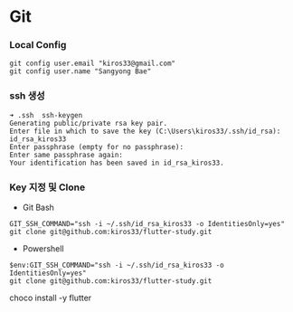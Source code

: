# Git

### Local Config
```
git config user.email "kiros33@gmail.com"
git config user.name "Sangyong Bae"
```

### ssh 생성
```
➜ .ssh  ssh-keygen
Generating public/private rsa key pair.
Enter file in which to save the key (C:\Users\kiros33/.ssh/id_rsa): id_rsa_kiros33
Enter passphrase (empty for no passphrase):
Enter same passphrase again:
Your identification has been saved in id_rsa_kiros33.
```

### Key 지정 및 Clone
* Git Bash
```
GIT_SSH_COMMAND="ssh -i ~/.ssh/id_rsa_kiros33 -o IdentitiesOnly=yes" git clone git@github.com:kiros33/flutter-study.git
```
* Powershell
```
$env:GIT_SSH_COMMAND="ssh -i ~/.ssh/id_rsa_kiros33 -o IdentitiesOnly=yes"
git clone git@github.com:kiros33/flutter-study.git
```

choco install -y flutter
